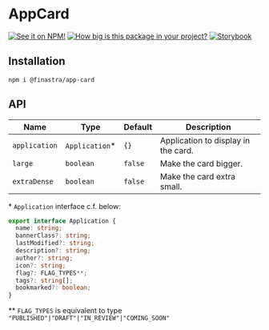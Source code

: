 # AppCard

[![See it on NPM!](https://img.shields.io/npm/v/@finastra/app-card?style=for-the-badge)](https://www.npmjs.com/package/@finastra/app-card)
[![How big is this package in your project?](https://img.shields.io/bundlephobia/minzip/@finastra/app-card?style=for-the-badge)](https://bundlephobia.com/result?p=@finastra/app-card')
[![Storybook](https://shields.io/badge/-Play%20with%20this%20web%20component-2a0481?logo=storybook&style=for-the-badge)](https://finastra.github.io/finastra-design-system/?path=/story/components-app-card--default)

## Installation

```
npm i @finastra/app-card
```

## API

| Name          | Type           | Default | Description                         |
| ------------- | -------------- | ------- | ----------------------------------- |
| `application` | `Application`* | `{}`    | Application to display in the card. |
| `large`       | `boolean`      | `false` | Make the card bigger.               |
| `extraDense`  | `boolean`      | `false` | Make the card extra small.          |

\* `Application` interface c.f. below:

```ts
export interface Application {
  name: string;
  bannerClass?: string;
  lastModified?: string;
  description?: string;
  author?: string;
  icon?: string;
  flag?: FLAG_TYPES**;
  tags?: string[];
  bookmarked?: boolean;
}
```

\*\* `FLAG_TYPES` is equivalent to type `"PUBLISHED"|"DRAFT"|"IN_REVIEW"|"COMING_SOON"`
